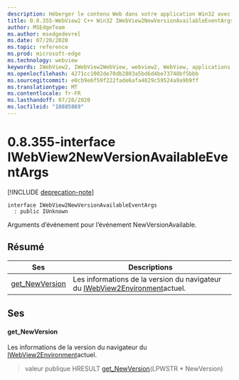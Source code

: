 ```yaml
---
description: Héberger le contenu Web dans votre application Win32 avec le contrôle Microsoft Edge WebView2
title: 0.8.355-WebView2 C++ Win32 IWebView2NewVersionAvailableEventArgs
author: MSEdgeTeam
ms.author: msedgedevrel
ms.date: 07/20/2020
ms.topic: reference
ms.prod: microsoft-edge
ms.technology: webview
keywords: IWebView2, IWebView2WebView, webview2, WebView, applications Win32, Win32, Edge
ms.openlocfilehash: 4271cc1002de70db2803a5bd6d4be73748bf5bbb
ms.sourcegitcommit: e0cb9e6f59f222fade6afa4829c59524a9a9b9ff
ms.translationtype: MT
ms.contentlocale: fr-FR
ms.lasthandoff: 07/20/2020
ms.locfileid: "10885869"
---
```

# 0.8.355-interface IWebView2NewVersionAvailableEventArgs 

[!INCLUDE [deprecation-note](../../includes/deprecation-note.md)]

```
interface IWebView2NewVersionAvailableEventArgs
  : public IUnknown
```

Arguments d’événement pour l’événement NewVersionAvailable.

## Résumé

 Ses                        | Descriptions
--------------------------------|---------------------------------------------
[get_NewVersion](#get_newversion) | Les informations de la version du navigateur du [IWebView2Environment](IWebView2Environment.md)actuel.

## Ses

#### get_NewVersion 

Les informations de la version du navigateur du [IWebView2Environment](IWebView2Environment.md)actuel.

> valeur publique HRESULT [get_NewVersion](#get_newversion)(LPWSTR * NewVersion)

